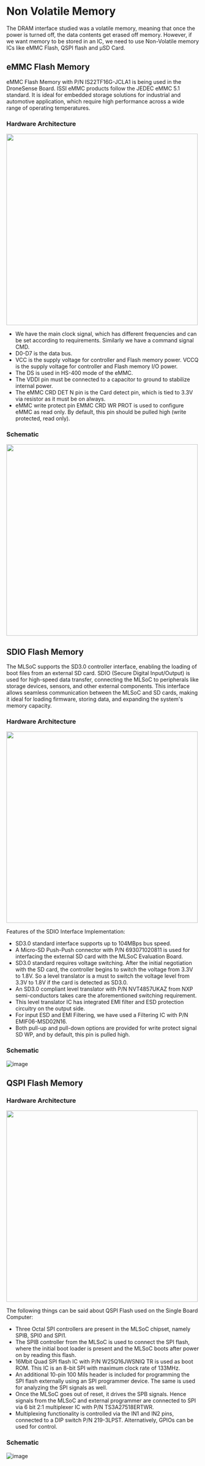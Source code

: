# Non Volatile Memory
The DRAM interface studied was a volatile memory, meaning that once the power is turned off, the data contents get erased off memory. However, if we want memory to be stored in an IC, we need to use Non-Volatile memory ICs like eMMC Flash, QSPI flash and µSD Card.

## eMMC Flash Memory
eMMC Flash Memory with P/N IS22TF16G-JCLA1 is being used in the DroneSense Board. ISSI eMMC products follow the JEDEC eMMC 5.1 standard. It is ideal for embedded storage solutions for industrial and automotive application, which require high performance across a wide range of operating temperatures.

### Hardware Architecture
<img src="https://github.com/user-attachments/assets/0707285a-34ea-4f16-90e5-b8ccc755822d" width="500"/>

- We have the main clock signal, which has different frequencies and can be set according to requirements. Similarly we have a command signal CMD.
- D0-D7 is the data bus.
- VCC is the supply voltage for controller and Flash memory power. VCCQ is the supply voltage for controller and Flash memory I/O power.
- The DS is used in HS-400 mode of the eMMC.
- The VDDI pin must be connected to a capacitor to ground to stabilize internal power.
- The eMMC CRD DET N pin is the Card detect pin, which is tied to 3.3V via resistor as it must be on always.
- eMMC write protect pin EMMC CRD WR PROT is used to configure eMMC as read only. By default, this pin should be pulled high (write protected, read only).

### Schematic
<img src="https://github.com/user-attachments/assets/0cb59842-d6f1-4b33-9844-ae4d5fd2e1af" width="500"/>

## SDIO Flash Memory
The MLSoC supports the SD3.0 controller interface, enabling the loading of boot files from an external SD card. SDIO (Secure Digital Input/Output) is used for high-speed data transfer, connecting the MLSoC to peripherals like storage devices, sensors, and other external components. This interface allows seamless communication between the MLSoC and SD cards, making it ideal for loading firmware, storing data, and expanding the system's memory capacity.

### Hardware Architecture
<img src="https://github.com/user-attachments/assets/8e59eb6e-e311-43d7-81a8-33b06c048fc5" width="500"/>

Features of the SDIO Interface Implementation:
- SD3.0 standard interface supports up to 104MBps bus speed.
- A Micro-SD Push-Push connector with P/N 693071020811 is used for interfacing the external SD card with the MLSoC Evaluation Board.
- SD3.0 standard requires voltage switching. After the initial negotiation with the SD card, the controller begins to switch the voltage from 3.3V to 1.8V. So a level translator is a must to switch the voltage level from 3.3V to 1.8V if the card is detected as SD3.0.
- An SD3.0 compliant level translator with P/N NVT4857UKAZ from NXP semi-conductors takes care the aforementioned switching requirement.
- This level translator IC has integrated EMI filter and ESD protection circuitry on the output side.
- For input ESD and EMI Filtering, we have used a Filtering IC with P/N EMIF06-MSD02N16.
- Both pull-up and pull-down options are provided for write protect signal SD WP, and by default, this pin is pulled high.

### Schematic
![image](https://github.com/user-attachments/assets/73ed801e-1212-4b1e-bf28-065e7fac0512)

## QSPI Flash Memory
### Hardware Architecture
<img src="https://github.com/user-attachments/assets/fd4dac63-7432-414f-b46f-6aaba730fa17" width="500"/>

The following things can be said about QSPI Flash used on the Single Board Computer:
- Three Octal SPI controllers are present in the MLSoC chipset, namely SPIB, SPI0 and SPI1.
- The SPIB controller from the MLSoC is used to connect the SPI flash, where the initial boot loader is present and the MLSoC boots after power on by reading this flash.
- 16Mbit Quad SPI flash IC with P/N W25Q16JWSNIQ TR is used as boot ROM. This IC is an 8-bit SPI with maximum clock rate of 133MHz.
- An additional 10-pin 100 Mils header is included for programming the SPI flash externally using an SPI programmer device. The same is used for analyzing the SPI signals as well.
- Once the MLSoC goes out of reset, it drives the SPB signals. Hence signals from the MLSoC and external programmer are connected to SPI via 6 bit 2:1 multiplexer IC with P/N TS3A27518ERTWR.
- Multiplexing functionality is controlled via the IN1 and IN2 pins, connected to a DIP switch P/N 219-3LPST. Alternatively, GPIOs can be used for control.

### Schematic
![image](https://github.com/user-attachments/assets/7c6062dd-7b93-412a-b752-0a58541cbd98)
